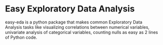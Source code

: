# Easy Exploratory Data Analysis

easy-eda is a python package that makes common Exploratory Data Analysis tasks like visualizing correlations between numerical variables, univariate analysis of categorical variables, counting nulls as easy as 2 lines of Python code.
